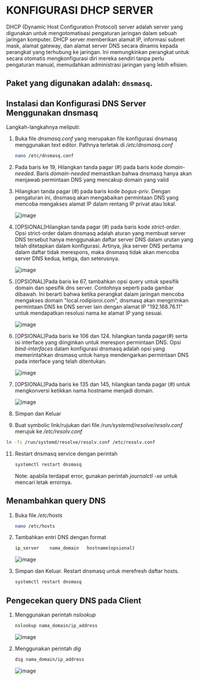 <h1>KONFIGURASI DHCP SERVER</h1>

DHCP (Dynamic Host Configuration Protocol) server adalah server yang digunakan untuk mengotomatisasi pengaturan jaringan dalam sebuah jaringan komputer. DHCP server memberikan alamat IP, informasi subnet mask, alamat gateway, dan alamat server DNS secara dinamis kepada perangkat yang terhubung ke jaringan. Ini memungkinkan perangkat untuk secara otomatis mengkonfigurasi diri mereka sendiri tanpa perlu pengaturan manual, memudahkan administrasi jaringan yang lebih efisien.

## Paket yang digunakan adalah: `dnsmasq`.

<h2>Instalasi dan Konfigurasi DNS Server Menggunakan dnsmasq</h2>

Langkah-langkahnya meliputi:

1. Buka file <i>dnsmasq.conf</i> yang merupakan file konfigurasi dnsmasq menggunakan text editor. Pathnya terletak di _/etc/dnsmasq.conf_
   ```sh
   nano /etc/dnsmasq.conf
   ```

3. Pada baris ke 19, Hilangkan tanda pagar (#) pada baris kode _domain-needed_. Baris _domain-needed_ memastikan bahwa dnsmasq hanya akan menjawab permintaan DNS yang mencakup domain yang valid<br>

4. Hilangkan tanda pagar (#) pada baris kode _bogus-priv_. Dengan pengaturan ini, dnsmasq akan mengabaikan permintaan DNS yang mencoba mengakses alamat IP dalam rentang IP privat atau lokal.<br>
 
   ![image](https://github.com/rodipisroi/LinuxServer/assets/104636035/3c786b47-a026-4b27-9488-f1f5e274c02b)

5. [OPSIONAL]Hilangkan tanda pagar (#) pada baris kode _strict-order_. Opsi strict-order dalam dnsmasq adalah aturan yang membuat server DNS tersebut hanya menggunakan daftar server DNS dalam urutan yang telah ditetapkan dalam konfigurasi. Artinya, jika server DNS pertama dalam daftar tidak merespons, maka dnsmasq tidak akan mencoba server DNS kedua, ketiga, dan seterusnya.<br>

   ![image](https://github.com/rodipisroi/LinuxServer/assets/104636035/bfa50849-fd2d-413b-8b8a-0fed0ef4f3af)

6. [OPSIONAL]Pada baris ke 67, tambahkan opsi query untuk spesifik domain dan spesifik dns server. Contohnya seperti pada gambar dibawah. Ini berarti bahwa ketika perangkat dalam jaringan mencoba mengakses domain "local.rodipisroi.com", dnsmasq akan mengirimkan permintaan DNS ke DNS server lain dengan alamat IP "192.168.76.11" untuk mendapatkan resolusi nama ke alamat IP yang sesuai.

   ![image](https://github.com/rodipisroi/LinuxServer/assets/104636035/78514df3-afcd-43e0-8a77-d7af418f26c8)

7. [OPSIONAL]Pada baris ke 106 dan 124. hilangkan tanda pagar(#) serta isi interface yang diinginkan untuk merespon permintaan DNS. Opsi _bind-interfaces_ dalam konfigurasi dnsmasq adalah opsi yang memerintahkan dnsmasq untuk hanya mendengarkan permintaan DNS pada interface yang telah ditentukan.

   ![image](https://github.com/rodipisroi/LinuxServer/assets/104636035/65e0450b-13b8-4198-a3a5-d8035e0fa7aa)

8. [OPSIONAL]Pada baris ke 135 dan 145, hilangkan tanda pagar (#) untuk mengkonversi ketikkan nama hostname menjadi domain.   

   ![image](https://github.com/rodipisroi/LinuxServer/assets/104636035/3f760c5d-1e6c-4c09-8737-3d5948a7cea3)

9. Simpan dan Keluar

10. Buat symbolic link/rujukan dari file _/run/systemd/resolve/resolv.conf_ merujuk ke _/etc/resolv.conf_ 

   ```sh
   ln -fs /run/systemd/resolve/resolv.conf /etc/resolv.conf
   ```
11. Restart dnsmasq service dengan perintah

    ```sh
    systemctl restart dnsmasq
    ```

    Note: apabila terdapat error, gunakan perintah _journalctl -xe_ untuk mencari letak errornya.

    
## Menambahkan query DNS

1. Buka file _/etc/hosts_

   ```sh
   nano /etc/hosts
   ```

2. Tambahkan entri DNS dengan format

   ```sh
   ip_server    nama_domain   hostname(opsional)
   ```

   ![image](https://github.com/rodipisroi/LinuxServer/assets/104636035/6dcf4b5c-dfd6-48ad-b491-0c097d4b3af2)

3. Simpan dan Keluar. Restart dnsmasq untuk merefresh daftar hosts.

   ```sh
   systemctl restart dnsmasq
   ```

## Pengecekan query DNS pada Client

1. Menggunakan perintah _nslookup_

   ```sh
   nslookup nama_domain/ip_address
   ```

   ![image](https://github.com/rodipisroi/LinuxServer/assets/104636035/fe992bb5-2e05-4495-9979-6dc82f19eb15)

2. Menggunakan perintah _dig_

   ```sh
   dig nama_domain/ip_address
   ```

   ![image](https://github.com/rodipisroi/LinuxServer/assets/104636035/f756b31f-3f36-41a5-9cee-79a0453fcd0b)
